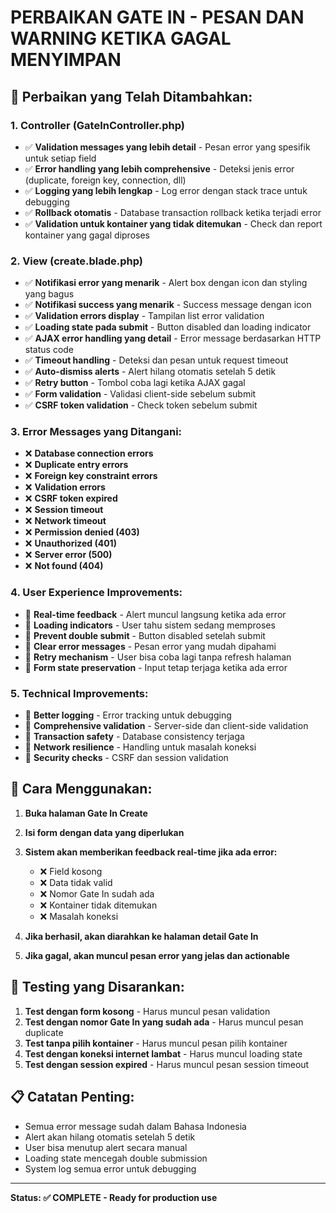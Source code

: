 # PERBAIKAN GATE IN - PESAN DAN WARNING KETIKA GAGAL MENYIMPAN

## 🔧 Perbaikan yang Telah Ditambahkan:

### 1. **Controller (GateInController.php)**

-   ✅ **Validation messages yang lebih detail** - Pesan error yang spesifik untuk setiap field
-   ✅ **Error handling yang lebih comprehensive** - Deteksi jenis error (duplicate, foreign key, connection, dll)
-   ✅ **Logging yang lebih lengkap** - Log error dengan stack trace untuk debugging
-   ✅ **Rollback otomatis** - Database transaction rollback ketika terjadi error
-   ✅ **Validation untuk kontainer yang tidak ditemukan** - Check dan report kontainer yang gagal diproses

### 2. **View (create.blade.php)**

-   ✅ **Notifikasi error yang menarik** - Alert box dengan icon dan styling yang bagus
-   ✅ **Notifikasi success yang menarik** - Success message dengan icon
-   ✅ **Validation errors display** - Tampilan list error validation
-   ✅ **Loading state pada submit** - Button disabled dan loading indicator
-   ✅ **AJAX error handling yang detail** - Error message berdasarkan HTTP status code
-   ✅ **Timeout handling** - Deteksi dan pesan untuk request timeout
-   ✅ **Auto-dismiss alerts** - Alert hilang otomatis setelah 5 detik
-   ✅ **Retry button** - Tombol coba lagi ketika AJAX gagal
-   ✅ **Form validation** - Validasi client-side sebelum submit
-   ✅ **CSRF token validation** - Check token sebelum submit

### 3. **Error Messages yang Ditangani:**

-   ❌ **Database connection errors**
-   ❌ **Duplicate entry errors**
-   ❌ **Foreign key constraint errors**
-   ❌ **Validation errors**
-   ❌ **CSRF token expired**
-   ❌ **Session timeout**
-   ❌ **Network timeout**
-   ❌ **Permission denied (403)**
-   ❌ **Unauthorized (401)**
-   ❌ **Server error (500)**
-   ❌ **Not found (404)**

### 4. **User Experience Improvements:**

-   🎯 **Real-time feedback** - Alert muncul langsung ketika ada error
-   🎯 **Loading indicators** - User tahu sistem sedang memproses
-   🎯 **Prevent double submit** - Button disabled setelah submit
-   🎯 **Clear error messages** - Pesan error yang mudah dipahami
-   🎯 **Retry mechanism** - User bisa coba lagi tanpa refresh halaman
-   🎯 **Form state preservation** - Input tetap terjaga ketika ada error

### 5. **Technical Improvements:**

-   🔧 **Better logging** - Error tracking untuk debugging
-   🔧 **Comprehensive validation** - Server-side dan client-side validation
-   🔧 **Transaction safety** - Database consistency terjaga
-   🔧 **Network resilience** - Handling untuk masalah koneksi
-   🔧 **Security checks** - CSRF dan session validation

## 🚀 Cara Menggunakan:

1. **Buka halaman Gate In Create**
2. **Isi form dengan data yang diperlukan**
3. **Sistem akan memberikan feedback real-time jika ada error:**

    - ❌ Field kosong
    - ❌ Data tidak valid
    - ❌ Nomor Gate In sudah ada
    - ❌ Kontainer tidak ditemukan
    - ❌ Masalah koneksi

4. **Jika berhasil, akan diarahkan ke halaman detail Gate In**
5. **Jika gagal, akan muncul pesan error yang jelas dan actionable**

## 🐛 Testing yang Disarankan:

1. **Test dengan form kosong** - Harus muncul pesan validation
2. **Test dengan nomor Gate In yang sudah ada** - Harus muncul pesan duplicate
3. **Test tanpa pilih kontainer** - Harus muncul pesan pilih kontainer
4. **Test dengan koneksi internet lambat** - Harus muncul loading state
5. **Test dengan session expired** - Harus muncul pesan session timeout

## 📋 Catatan Penting:

-   Semua error message sudah dalam Bahasa Indonesia
-   Alert akan hilang otomatis setelah 5 detik
-   User bisa menutup alert secara manual
-   Loading state mencegah double submission
-   System log semua error untuk debugging

---

**Status: ✅ COMPLETE - Ready for production use**
